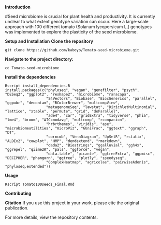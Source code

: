 **Introduction**

#Seed microbiome is crucial for plant health and productivity. It is currently unclear to what extent genotype variation can occur. Here a large-scale approach with 100 different tomato (Solanum lycopersicum L.) genotypes was implemented to explore the plasticity of the seed microbiome.


**Setup and Installation**
**Clone the repository**

```
git clone https://github.com/kaboyo/Tomato-seed-microbiome.git
```
**Navigate to the project directory:**

```
cd Tomato-seed-microbiome
```

**Install the dependencies**

```
Rscript install_dependencies.R
install.packages(c("phyloseq", "vegan", "genefilter", "psych", "DESeq2", "ggplot2", "reshape2", "microbiome", "ranacapa", 
                   "S4Vectors", "Biobase", "BiocGenerics", "parallel", "ggpubr", "decontam", "RColorBrewer", "multcompView", 
                   "metagenomeSeq", "lawstat", "DirichletMultinomial", "lattice", "xtable", "permute", "grid", "doParallel", 
                   "ade4", "car", "gridExtra", "tidyverse", "phia", "lme4", "broom", "AICcmodavg", "multcomp", "rcompanion", 
                   "hrbrthemes", "viridis", "ape", "microbiomeutilities", "microViz", "GUniFrac", "ggtext", "ggraph", "DT", 
                   "corncob", "VennDiagram", "UpSetR", "rstatix", "ALDEx2", "cowplot", "HMP", "dendextend", "rmarkdown", 
                   "dada2", "Biostrings", "ggalluvial", "ggh4x", "ggrepel", "qiime2R", "pals", "ggforce", "vegan", 
                   "data.table", "picante", "ggtreeExtra", "ggpmisc", "DECIPHER", "phangorn", "ggtree", "plotly", "speedyseq", 
                   "ComplexHeatmap", "agricolae", "pairwiseAdonis", "phyloseq.extended"))
```

**Usage**
```
Rscript Tomato100seeds_Final.Rmd
```

**Contributing**    

**Citation**
If you use this project in your work, please cite the original publication.

For more details, view the repository contents.